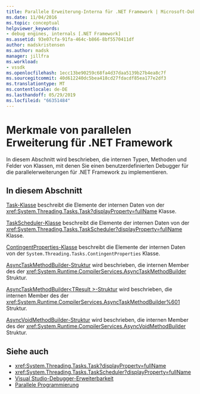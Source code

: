 ```yaml
---
title: Parallele Erweiterung-Interna für .NET Framework | Microsoft-Dokumentation
ms.date: 11/04/2016
ms.topic: conceptual
helpviewer_keywords:
- debug engines, internals [.NET Framework]
ms.assetid: 93e07cfa-91fa-464c-b866-8bf5570411df
author: madskristensen
ms.author: madsk
manager: jillfra
ms.workload:
- vssdk
ms.openlocfilehash: 1ecc13be90259c68fa4d37daa5139b27b4ea8c7f
ms.sourcegitcommit: 40d612240dc5bea418cd27fdacdf85ea177e2df3
ms.translationtype: MT
ms.contentlocale: de-DE
ms.lasthandoff: 05/29/2019
ms.locfileid: "66351484"
---
```

# <a name="parallel-extension-internals-for-the-net-framework"></a>Merkmale von parallelen Erweiterung für .NET Framework
In diesem Abschnitt wird beschrieben, die internen Typen, Methoden und Felder von Klassen, mit denen Sie einen benutzerdefinierten Debugger für die parallelerweiterungen für .NET Framework zu implementieren.

## <a name="in-this-section"></a>In diesem Abschnitt
 [Task-Klasse](../../extensibility/debugger/task-class-internal-members.md) beschreibt die Elemente der internen Daten von der <xref:System.Threading.Tasks.Task?displayProperty=fullName> Klasse.

 [TaskScheduler-Klasse](../../extensibility/debugger/taskscheduler-class-internal-members.md) beschreibt die Elemente der internen Daten von der <xref:System.Threading.Tasks.TaskScheduler?displayProperty=fullName> Klasse.

 [ContingentProperties-Klasse](../../extensibility/debugger/contingentproperties-class-internal-members.md) beschreibt die Elemente der internen Daten von der `System.Threading.Tasks.ContingentProperties` Klasse.

 [AsyncTaskMethodBuilder-Struktur](../../extensibility/debugger/asynctaskmethodbuilder-structure-internal-members.md) wird beschrieben, die internen Member des der <xref:System.Runtime.CompilerServices.AsyncTaskMethodBuilder> Struktur.

 [AsyncTaskMethodBuilder\<TResult >-Struktur](../../extensibility/debugger/asynctaskmethodbuilder-tresult-structure-internal-members.md) wird beschrieben, die internen Member des der <xref:System.Runtime.CompilerServices.AsyncTaskMethodBuilder%601> Struktur.

 [AsyncVoidMethodBuilder-Struktur](../../extensibility/debugger/asyncvoidmethodbuilder-structure-internal-members.md) wird beschrieben, die internen Member des der <xref:System.Runtime.CompilerServices.AsyncVoidMethodBuilder> Struktur.

## <a name="see-also"></a>Siehe auch
- <xref:System.Threading.Tasks.Task?displayProperty=fullName>
- <xref:System.Threading.Tasks.TaskScheduler?displayProperty=fullName>
- [Visual Studio-Debugger-Erweiterbarkeit](../../extensibility/debugger/visual-studio-debugger-extensibility.md)
- [Parallele Programmierung](/dotnet/standard/parallel-programming/index)